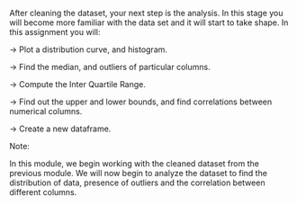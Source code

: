 After cleaning the dataset, your next step is the analysis. In this stage you will become more familiar with the data set and it will start to take shape. In this assignment you will:

-> Plot a distribution curve, and histogram.

-> Find the median, and outliers of particular columns.

-> Compute the Inter Quartile Range.

-> Find out the upper and lower bounds, and find correlations between numerical columns.

-> Create a new dataframe.


Note: 

In this module, we begin working with the cleaned dataset from the previous module.
We will now begin to analyze the dataset to find the distribution of data, presence of outliers and the correlation between different columns.
